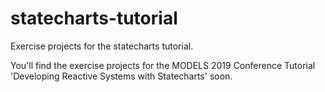 # statecharts-tutorial
Exercise projects for the statecharts tutorial.

You'll find the exercise projects for the MODELS 2019 Conference Tutorial 'Developing Reactive Systems with Statecharts' soon.
